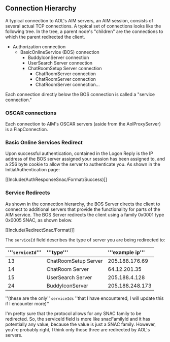 ## Connection Hierarchy ##

A typical connection to AOL's AIM servers, an AIM session, consists of several actual TCP connections. A typical set of connections looks like the following tree. In the tree, a parent node's "children" are the connections to which the parent redirected the client.

  * Authorization connection
    * BasicOnlineService (BOS) connection
      * BuddyIconServer connection
      * UserSearch Server connection
      * ChatRoomSetup Server connection
        * ChatRoomServer connection
        * ChatRoomServer connection
        * ChatRoomServer connection...

Each connection directly below the BOS connection is called a "service connection."

### OSCAR connections ###

Each connection to AIM's OSCAR servers (aside from the AolProxyServer) is a FlapConnection.

### Basic Online Services Redirect ###

Upon successful authentication, contained in the Logon Reply is the IP address of the BOS server assigned your session has been assigned to, and a 256 byte cookie to allow the server to authenticate you. As shown in the InitialAuthentication page:

[[Include(AuthResponseSnac/Format/Success)]]

### Service Redirects ###

As shown in the connection hierarchy, the BOS Server directs the client to connect to additional servers that provide the functionality for parts of the AIM service. The BOS Server redirects the client using a family 0x0001 type 0x0005 SNAC, as shown below.

[[Include(RedirectSnac/Format)]]

The `serviceId` field describes the type of server you are being redirected to:

| '''`serviceId`''' | '''type''' | '''example ip''' |
|:------------------|:-----------|:-----------------|
| 13 | ChatRoomSetup Server | 205.188.176.69 |
| 14 | ChatRoom Server | 64.12.201.35 |
| 15 | UserSearch Server | 205.188.4.128 |
| 24 | BuddyIconServer | 205.188.248.173 |

''(these are the only'' `serviceIds` ''that I have encountered, I will update this if I encounter more)''

I'm pretty sure that the protocol allows for any SNAC family to be redirected. So, the serviceId field is more like snacFamilyId and it has potentially any value, because the value is just a SNAC family. However, you're probably right, I think only those three are redirected by AOL's servers.